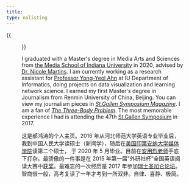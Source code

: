 ```yaml
---
title:
type: nolisting
---
```


{{<figure src="/media/great_wall_samll.png" caption="On the Great Wall in 2017, photo by Jude Wang (王秀全)" width="450">}}

I graduated with a Master's degree in Media Arts and Sciences from [the Media School of Indiana University](https://mediaschool.indiana.edu/index.html) in 2020, advised by [Dr. Nicole Martins](https://mediaschool.indiana.edu/people/profile.html?p=nicomart). I am currently working as a research assistant for [Professor Yong-Yeol Ahn](http://yongyeol.com/) at IU Department of Informatics, doing projects on data visualization and learning network science. I earned my first Master's degree in Journalism from Renmin University of China, Beijing. You can view my journalism pieces in [_St.Gallen Symposium Magazine_](https://www.symposium.org/content?a=75). I am a fan of [_The Three-Body Problem_](https://en.wikipedia.org/wiki/The_Three-Body_Problem_(novel)). The most memorable experience I had is attending the 47th [St.Gallen Symposium](https://en.wikipedia.org/wiki/St._Gallen_Symposium) in 2017.

这是郝鸿涛的个人主页。2016 年从河北师范大学英语专业毕业后，我到中国人民大学读硕士（新闻学），随后在[美国印第安纳大学媒体学院](https://mediaschool.indiana.edu/index.html)读第二个硕士， 于 2020 年 5 月毕业。目前在[安用烈老师](http://yongyeol.com/)手底下打杂。最骄傲的一件事是在 2015 年第一届"外研社杯”全国英语阅读大赛中[获奖](/cn/2020/01/06/fltrp-reading-contest/)。最难忘的一次经历是 2017 年参加[瑞士圣加仑论坛](/cn/2020/01/17/2017-st.gallen-memory/)。智商很一般，高考复读了一年才考到一所双非。自律、喜静、极简。

